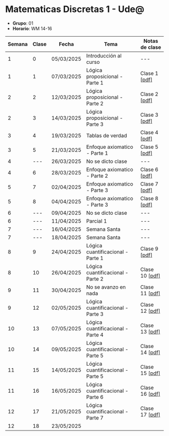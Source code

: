 # Matematicas Discretas 1 - Ude@

* **Grupo**: 01
* **Horario**: WM 14-16


| Semana | Clase | Fecha           | Tema                               | Notas de clase                            |
|--------|-------|-----------------|------------------------------------|-------------------------------------------|
| 1      | 0     | 05/03/2025      | Introducción al curso              | ---                                       |
| 1      | 1     | 07/03/2025      | Lógica proposicional - Parte 1     | Clase 1 [[pdf]](clase1_07-03-2025.pdf)    |
| 2      | 2     | 12/03/2025      | Lógica proposicional - Parte 2     | Clase 2 [[pdf]](clase2_12-03-2025.pdf)    |
| 2      | 3     | 14/03/2025      | Lógica proposicional - Parte 3     | Clase 3 [[pdf]](clase3_14-03-2025.pdf)    |
| 3      | 4     | 19/03/2025      | Tablas de verdad                   | Clase 4 [[pdf]](clase4_19-03-2025.pdf)    |
| 3      | 5     | 21/03/2025      | Enfoque axiomatico - Parte 1       | Clase 5 [[pdf]](clase5_21-03-2025.pdf)    |
| 4      | ---   | 26/03/2025      | No se dicto clase                  | ---                                       |
| 4      | 6     | 28/03/2025      | Enfoque axiomatico - Parte 2       | Clase 6  [[pdf]](clase6_28-03-2025.pdf)   |
| 5      | 7     | 02/04/2025      | Enfoque axiomatico - Parte 3       | Clase 7  [[pdf]](clase7_02-04-2025.pdf)   |
| 5      | 8     | 04/04/2025      | Enfoque axiomatico - Parte 3       | Clase 8  [[pdf]](clase8_04-04-2025.pdf)   |
| 6      | ---   | 09/04/2025      | No se dicto clase                  | ---                                       |
| 6      | ---   | 11/04/2025      | Parcial 1                          | ---                                       |
| 7      | ---   | 16/04/2025      | Semana Santa                       | ---                                       |
| 7      | ---   | 18/04/2025      | Semana Santa                       | ---                                       |
| 8      | 9     | 24/04/2025      | Lógica cuantificacional - Parte 1  | Clase 9  [[pdf]](clase9_23-04-2025.pdf)   |
| 8      | 10    | 26/04/2025      | Lógica cuantificacional - Parte 2  | Clase 10  [[pdf]](clase10_25-04-2025.pdf) |
| 9      | 11    | 30/04/2025      | No se avanzo en nada               | Clase 11  [[pdf]](clase11_30-04-2025.pdf) |
| 9      | 12    | 02/05/2025      | Lógica cuantificacional - Parte 3  | Clase 12  [[pdf]](clase12_02-05-2025.pdf) |
| 10     | 13    | 07/05/2025      | Lógica cuantificacional - Parte 4  | Clase 13  [[pdf]](clase13_07-05-2025.pdf) |
| 10     | 14    | 09/05/2025      | Lógica cuantificacional - Parte 5  | Clase 14  [[pdf]](clase14_09-05-2025.pdf) |
| 11     | 15    | 14/05/2025      | Lógica cuantificacional - Parte 5  | Clase 15  [[pdf]](clase15_14-05-2025.pdf) |
| 11     | 16    | 16/05/2025      | Lógica cuantificacional - Parte 6  | Clase 16  [[pdf]](clase16_16-05-2025.pdf) |
| 12     | 17    | 21/05/2025      | Lógica cuantificacional - Parte 7  | Clase 17  [[pdf]](clase17_21-05-2025.pdf) |
| 12     | 18    | 23/05/2025      |                                    |                                           |

